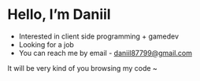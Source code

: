 # Hello, I’m Daniil
- Interested in client side programming + gamedev
- Looking for a job
- You can reach me by email - daniil87799@gmail.com

It will be very kind of you browsing my code ~

<!---
Daniil87799/Daniil87799 is a ✨ special ✨ repository because its `README.md` (this file) appears on your GitHub profile.
You can click the Preview link to take a look at your changes.
--->
